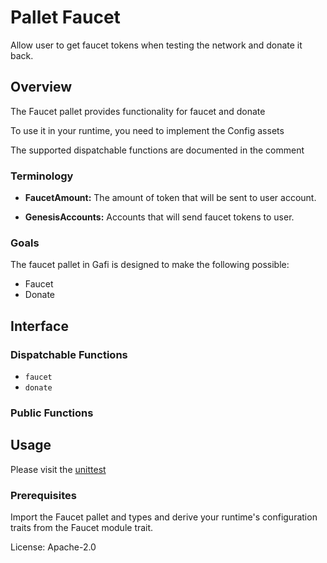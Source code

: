# Pallet Faucet

Allow user to get faucet tokens when testing the network and donate it back.

## Overview

The Faucet pallet provides functionality for faucet and donate

To use it in your runtime, you need to implement the Config assets

The supported dispatchable functions are documented in the comment

### Terminology

- **FaucetAmount:** The amount of token that will be sent to user account.

- **GenesisAccounts:** Accounts that will send faucet tokens to user.

### Goals

The faucet pallet in Gafi is designed to make the following possible:

- Faucet
- Donate

## Interface

### Dispatchable Functions

- `faucet`
- `donate`

### Public Functions

## Usage

Please visit the [unittest](https://github.com/cryptoviet/gafi/blob/master/pallets/pallet-faucet/src/tests.rs)

### Prerequisites

Import the Faucet pallet and types and derive your runtime's configuration traits from the Faucet module trait.

License: Apache-2.0
